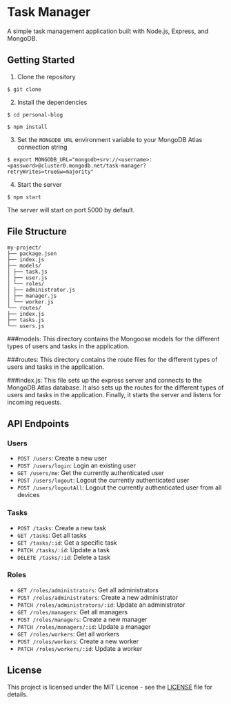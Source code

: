 # Task Manager

A simple task management application built with Node.js, Express, and MongoDB.

## Getting Started

1. Clone the repository
```
$ git clone

```

2. Install the dependencies

```
$ cd personal-blog

$ npm install

```

3. Set the `MONGODB_URL` environment variable to your MongoDB Atlas connection string
```
$ export MONGODB_URL="mongodb+srv://<username>:<password>@cluster0.mongodb.net/task-manager?retryWrites=true&w=majority"

```

4. Start the server
```
$ npm start

```
   
The server will start on port 5000 by default.

## File Structure
```
my-project/
├── package.json
├── index.js
├── models/
│ ├── task.js
│ ├── user.js
│ └── roles/
│ ├── administrator.js
│ ├── manager.js
│ └── worker.js
└── routes/
├── index.js
├── tasks.js
└── users.js

```
###models: 
This directory contains the Mongoose models for the different types of users and tasks in the application.

###routes: 
This directory contains the route files for the different types of users and tasks in the application.

###index.js: This file sets up the express server and connects to the MongoDB Atlas database. It also sets up the routes for the different types of users and tasks in the application. Finally, it starts the server and listens for incoming requests.


## API Endpoints

### Users

- `POST /users`: Create a new user
- `POST /users/login`: Login an existing user
- `GET /users/me`: Get the currently authenticated user
- `POST /users/logout`: Logout the currently authenticated user
- `POST /users/logoutAll`: Logout the currently authenticated user from all devices

### Tasks

- `POST /tasks`: Create a new task
- `GET /tasks`: Get all tasks
- `GET /tasks/:id`: Get a specific task
- `PATCH /tasks/:id`: Update a task
- `DELETE /tasks/:id`: Delete a task

### Roles

- `GET /roles/administrators`: Get all administrators
- `POST /roles/administrators`: Create a new administrator
- `PATCH /roles/administrators/:id`: Update an administrator
- `GET /roles/managers`: Get all managers
- `POST /roles/managers`: Create a new manager
- `PATCH /roles/managers/:id`: Update a manager
- `GET /roles/workers`: Get all workers
- `POST /roles/workers`: Create a new worker
- `PATCH /roles/workers/:id`: Update a worker

## License

This project is licensed under the MIT License - see the [LICENSE](LICENSE) file for details.